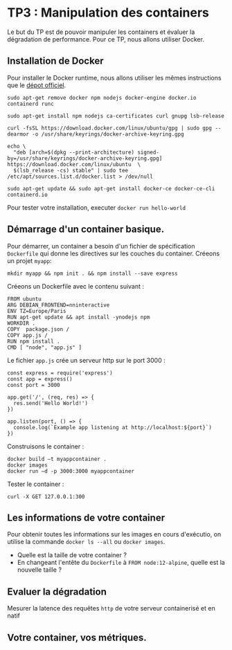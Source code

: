 # TP3 : Manipulation des containers 

Le but du TP est de pouvoir manipuler les containers et évaluer la dégradation de performance.
Pour ce TP, nous allons utiliser Docker.

## Installation de Docker 

Pour installer le Docker runtime, nous allons utiliser les mêmes instructions que le [dépot officiel](https://docs.docker.com/engine/install/ubuntu/).

```
sudo apt-get remove docker npm nodejs docker-engine docker.io containerd runc

sudo apt-get install npm nodejs ca-certificates curl gnupg lsb-release

curl -fsSL https://download.docker.com/linux/ubuntu/gpg | sudo gpg --dearmor -o /usr/share/keyrings/docker-archive-keyring.gpg 

echo \
  "deb [arch=$(dpkg --print-architecture) signed-by=/usr/share/keyrings/docker-archive-keyring.gpg] https://download.docker.com/linux/ubuntu  \
  $(lsb_release -cs) stable" | sudo tee /etc/apt/sources.list.d/docker.list > /dev/null

sudo apt-get update && sudo apt-get install docker-ce docker-ce-cli containerd.io

```

Pour tester votre installation, executer `docker run hello-world` 

## Démarrage d'un container basique.

Pour démarrer, un container a besoin d'un fichier de spécification `Dockerfile` qui donne les directives sur les couches du container.
Créeons un projet `myapp`: 

```
mkdir myapp && npm init . && npm install --save express
```

Créeons un Dockerfile avec le contenu suivant : 

```
FROM ubuntu
ARG DEBIAN_FRONTEND=nninteractive
ENV TZ=Europe/Paris
RUN apt-get update && apt install -ynodejs npm
WORKDIR .
COPY  package.json /
COPY app.js /
RUN npm install .
CMD [ "node", "app.js" ]

```

Le fichier `app.js` crée un serveur http sur le port 3000 : 

```
const express = require('express')
const app = express()
const port = 3000

app.get('/', (req, res) => {
  res.send('Hello World!')
})

app.listen(port, () => {
  console.log(`Example app listening at http://localhost:${port}`)
})

```

Construisons le container : 

```
docker build –t myappcontainer .
docker images 
docker run –d -p 3000:3000 myappcontainer
```

Tester le container : 

```
curl -X GET 127.0.0.1:300
```

## Les informations de votre container 

Pour obtenir toutes les informations sur les images en cours d'exécutio, on utilise la commande `docker ls --all` ou `docker images`.

- Quelle est la taille de votre container ? 
- En changeant l'entête du `Dockerfile` à `FROM node:12-alpine`, quelle est la nouvelle taille ?


## Evaluer la dégradation 

Mesurer la latence des requêtes `http` de votre serveur containerisé et en natif

## Votre container, vos métriques.






